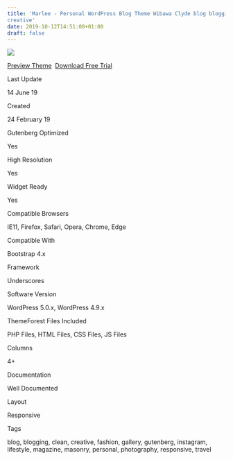 ```yaml
---
title: 'Marlee - Personal WordPress Blog Theme Wibawa Clyde blog blogging clean
creative'
date: 2019-10-12T14:51:00+01:00
draft: false
---
```


[![](https://4.bp.blogspot.com/-4A2LjDn70ug/XaHaayrjiZI/AAAAAAAAFao/KFMYxSy-WcEpaxZLVkO_sOZZmyklIqtbQCLcBGAsYHQ/s400/marlee-personal-wordpress-blog-theme-download.png)](https://4.bp.blogspot.com/-4A2LjDn70ug/XaHaayrjiZI/AAAAAAAAFao/KFMYxSy-WcEpaxZLVkO_sOZZmyklIqtbQCLcBGAsYHQ/s1600/marlee-personal-wordpress-blog-theme-download.png)

[Preview Theme](https://fxtheme.com/item/marlee-exciting-personal-wordpress-blog-theme/23167157?s_do=preview "live Preview Marlee - Personal WordPress Blog Theme")  [Download Free Trial](https://fxtheme.com/item/marlee-exciting-personal-wordpress-blog-theme/23167157?s_do=theme14006.zip "Downnload Free Trial Marlee - Personal WordPress Blog Theme")

Last Update

14 June 19

Created

24 February 19

Gutenberg Optimized

Yes

High Resolution

Yes

Widget Ready

Yes

Compatible Browsers

IE11, Firefox, Safari, Opera, Chrome, Edge

Compatible With

Bootstrap 4.x

Framework

Underscores

Software Version

WordPress 5.0.x, WordPress 4.9.x

ThemeForest Files Included

PHP Files, HTML Files, CSS Files, JS Files

Columns

4+

Documentation

Well Documented

Layout

Responsive

Tags

blog, blogging, clean, creative, fashion, gallery, gutenberg, instagram, lifestyle, magazine, masonry, personal, photography, responsive, travel